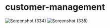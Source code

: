 # customer-management
![Screenshot (334)](https://github.com/prakash-urkude/customer-management/assets/115548645/ea32393f-1986-4e57-a6f9-3a5d047b970b)
![Screenshot (335)](https://github.com/prakash-urkude/customer-management/assets/115548645/72ef7987-b277-4695-9f9a-4f6d10c9176f)
